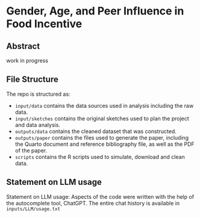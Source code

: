 # Gender, Age, and Peer Influence in Food Incentive
## Abstract
work in progress

## File Structure

The repo is structured as:

-   `input/data` contains the data sources used in analysis including the raw data.
-   `input/sketches` contains the original sketches used to plan the project and data analysis.
-   `outputs/data` contains the cleaned dataset that was constructed.
-   `outputs/paper` contains the files used to generate the paper, including the Quarto document and reference bibliography file, as well as the PDF of the paper. 
-   `scripts` contains the R scripts used to simulate, download and clean data.


## Statement on LLM usage

Statement on LLM usage: Aspects of the code were written with the help of the autocomplete tool, ChatGPT. The entire chat history is available in `inputs/LLM/usage.txt`

